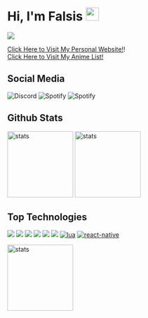 
# Hi, I'm Falsis <img src="https://raw.githubusercontent.com/barbecue/barbecue/master/media/wave.gif" height="30" weight="30">

<a href="https://falsisdev.ga"><img src="https://lanyard-profile-readme.vercel.app/api/539843855567028227"></a>

[Click Here to Visit My Personal Website!](https://falsisdev.repl.co/)!<br>
[Click Here to Visit My Anime List!](https://github.com/falsisdev/falsisdev/blob/main/animes.md)

## Social Media
![Discord](https://img.shields.io/badge/Falsis%20-323330.svg?&style=for-the-badge&logo=discord&logoColor=white) ![Spotify](https://img.shields.io/badge/Falsis%20-323330.svg?&style=for-the-badge&logo=spotify&logoColor=white) ![Spotify](https://img.shields.io/badge/FalsisDev%20-323330.svg?&style=for-the-badge&logo=github&logoColor=white)
## Github Stats
<a href="https://github.com/falsisdev"><img src="https://github-readme-stats.vercel.app/api?username=falsisdev&show_icons=true&theme=react" width="%100" height="150px" alt="stats"/></a>
<a href="https://falsisdev.ga"><img src="https://github-readme-streak-stats.herokuapp.com/?user=falsisdev&theme=react" width="%100" height="150px" alt="stats"/></a>

## Top Technologies
<a href="https://www.javascript.com/"><img src="https://img.shields.io/badge/JavaScript-323330?style=for-the-badge&logo=javascript"></a> <a href="https://nodejs.org/en/"><img src="https://img.shields.io/badge/Node.js-323330?style=for-the-badge&logo=node.js"></a> <a href="https://html.com/"><img src="https://img.shields.io/badge/HTML-323330?style=for-the-badge&logo=html5"></a> <a href="https://css-tricks.com/"><img src="https://img.shields.io/badge/CSS-323330?style=for-the-badge&logo=css3&logoColor=blue"></a> <a href="https://golang.org/"><img src="https://img.shields.io/badge/GO-323330?style=for-the-badge&logo=go"></a> <a href="https://www.python.org/"><img src="https://img.shields.io/badge/Python-323330?style=for-the-badge&logo=python"></a> [![lua](https://img.shields.io/badge/Lua-323330?style=for-the-badge&logo=lua)](https://lua.org) [![react-native](https://img.shields.io/badge/React%20Native-323330?style=for-the-badge&logo=react)](https://reactnative.dev/)

<img src="https://github-readme-stats.vercel.app/api/top-langs/?username=falsisdev&theme=react&layout=compact" width="%100" height="150px" alt="stats"/>
